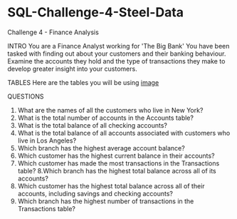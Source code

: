 # SQL-Challenge-4-Steel-Data

Challenge 4 - Finance Analysis

INTRO
You are a Finance Analyst working for 'The Big Bank'
You have been tasked with finding out about your customers and their banking behaviour. Examine the accounts they hold and the type of transactions they make to develop greater insight into your customers.

TABLES
Here are the tables you will be using
[image](https://github.com/MsDebnath/SQL-Challenge-4-Steel-Data/assets/134738648/8a755830-f1a6-49e6-9f6f-b5357d40229e)

QUESTIONS
1. What are the names of all the customers who live in New York?
2. What is the total number of accounts in the Accounts table?
3. What is the total balance of all checking accounts?
4. What is the total balance of all accounts associated with customers who live in Los Angeles?
5. Which branch has the highest average account balance?
6. Which customer has the highest current balance in their accounts?
7. Which customer has made the most transactions in the Transactions table?
8.Which branch has the highest total balance across all of its accounts?
9. Which customer has the highest total balance across all of their accounts, including savings and checking accounts?
10. Which branch has the highest number of transactions in the Transactions table?
